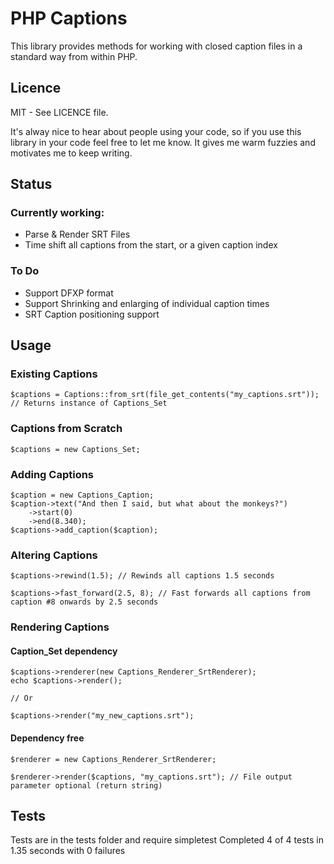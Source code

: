 # PHP Captions
This library provides methods for working with closed caption files in a standard way from within PHP.

## Licence
MIT - See LICENCE file.

It's alway nice to hear about people using your code, so if you use this library in your code feel free to let me know. It gives me warm fuzzies and motivates me to keep writing.

## Status
### Currently working:
- Parse & Render SRT Files
- Time shift all captions from the start, or a given caption index

### To Do
- Support DFXP format
- Support Shrinking and enlarging of individual caption times
- SRT Caption positioning support

## Usage

### Existing Captions
	$captions = Captions::from_srt(file_get_contents("my_captions.srt"));
	// Returns instance of Captions_Set

### Captions from Scratch
	$captions = new Captions_Set;

### Adding Captions
	$caption = new Captions_Caption;
	$caption->text("And then I said, but what about the monkeys?")
		->start(0)
		->end(8.340);
	$captions->add_caption($caption);

### Altering Captions
	$captions->rewind(1.5); // Rewinds all captions 1.5 seconds

	$captions->fast_forward(2.5, 8); // Fast forwards all captions from caption #8 onwards by 2.5 seconds

### Rendering Captions

#### Caption_Set dependency
	$captions->renderer(new Captions_Renderer_SrtRenderer);
	echo $captions->render();

	// Or

	$captions->render("my_new_captions.srt");

#### Dependency free
	$renderer = new Captions_Renderer_SrtRenderer;

	$renderer->render($captions, "my_captions.srt"); // File output parameter optional (return string)

## Tests
Tests are in the tests folder and require simpletest
	Completed 4 of 4 tests in 1.35 seconds with 0 failures
